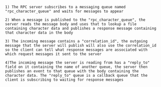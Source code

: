 
    1) The RPC server subscribes to a messaging queue named "rpc_character_queue" and waits for messages to appear

    2) When a message is published to the "rpc_character_queue", the server reads the message body and uses that to lookup a file containing character data and publishes a response message containing that character data in the body

    3) The incoming message contains a "correlation_id", the outgoing message that the server will publish will also use the correlation_id so the client can tell what response messages are associated with which request messages it sent to the server

    4)The incoming message the server is reading from has a "reply_to" field on it containing the name of another queue, the server then publishes an event to that queue with the body containing the character data. The "reply_to" queue is a callback queue that the client is subscribing to waiting for response messages 
